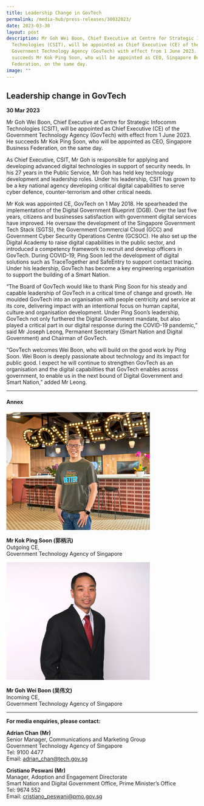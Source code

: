 ```yaml
---
title: Leadership Change in GovTech
permalink: /media-hub/press-releases/30032023/
date: 2023-03-30
layout: post
description: Mr Goh Wei Boon, Chief Executive at Centre for Strategic Infocomm
  Technologies (CSIT), will be appointed as Chief Executive (CE) of the
  Government Technology Agency (GovTech) with effect from 1 June 2023. He
  succeeds Mr Kok Ping Soon, who will be appointed as CEO, Singapore Business
  Federation, on the same day.
image: ""
---
```

## Leadership change in GovTech

**30 Mar 2023**

Mr Goh Wei Boon, Chief Executive at Centre for Strategic Infocomm Technologies (CSIT), will be appointed as Chief Executive (CE) of the Government Technology Agency (GovTech) with effect from 1 June 2023. He succeeds Mr Kok Ping Soon, who will be appointed as CEO, Singapore Business Federation, on the same day.

As Chief Executive, CSIT, Mr Goh is responsible for applying and developing advanced digital technologies in support of security needs. In his 27 years in the Public Service, Mr Goh has held key technology development and leadership roles. Under his leadership, CSIT has grown to be a key national agency developing critical digital capabilities to serve cyber defence, counter-terrorism and other critical needs.

Mr Kok was appointed CE, GovTech on 1 May 2018. He spearheaded the implementation of the Digital Government Blueprint (DGB). Over the last five years, citizens and businesses satisfaction with government digital services have improved. He oversaw the development of the Singapore Government Tech Stack (SGTS), the Government Commercial Cloud (GCC) and Government Cyber Security Operations Centre (GCSOC). He also set up the Digital Academy to raise digital capabilities in the public sector, and introduced a competency framework to recruit and develop officers in GovTech. During COVID-19, Ping Soon led the development of digital solutions such as TraceTogether and SafeEntry to support contact tracing. Under his leadership, GovTech has become a key engineering organisation to support the building of a Smart Nation.

“The Board of GovTech would like to thank Ping Soon for his steady and capable leadership of GovTech in a critical time of change and growth. He moulded GovTech into an organisation with people centricity and service at its core, delivering impact with an intentional focus on human capital, culture and organisation development. Under Ping Soon’s leadership, GovTech not only furthered the Digital Government mandate, but also played a critical part in our digital response during the COVID-19 pandemic,” said Mr Joseph Leong, Permanent Secretary (Smart Nation and Digital Government) and Chairman of GovTech.

“GovTech welcomes Wei Boon, who will build on the good work by Ping Soon. Wei Boon is deeply passionate about technology and its impact for public good. I expect he will continue to strengthen GovTech as an organisation and the digital capabilities that GovTech enables across government, to enable us in the next bound of Digital Government and Smart Nation,” added Mr Leong.

_______

#### Annex 

<div style="width:75%"><img src="/images/media-hub/press-release/2023/Outgoing_CE_GovTech_2023.jpg" alt="Mr Kok Ping Soon"></div>

**Mr Kok Ping Soon (郭柄汛)**<br>
Outgoing CE,<br>
Government Technology Agency of Singapore

<div style="width:75%"><img src="/images/media-hub/press-release/2023/Incoming_CE_GovTech_2023.jpg" alt="Mr Goh Wei Boon"></div>

**Mr Goh Wei Boon (吴伟文)**<br>
Incoming CE,<br>
Government Technology Agency of Singapore
																																											
_______

**For media enquiries, please contact:**

**Adrian Chan (Mr)**<br>
Senior Manager, Communications and Marketing Group<br>
Government Technology Agency of Singapore<br>
Tel: 9100 4477<br>
Email: [adrian_chan@tech.gov.sg](mailto:adrian_chan@tech.gov.sg)


**Cristiano Peswani (Mr)**<br>
Manager, Adoption and Engagement Directorate<br>
Smart Nation and Digital Government Office, Prime Minister’s Office<br>
Tel: 9674 552<br>
Email: [cristiano_peswani@pmo.gov.sg](mailto:cristiano_peswani@pmo.gov.sg)